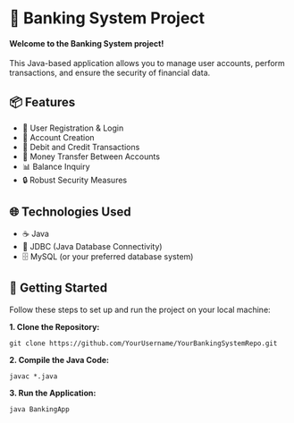 # 🏦 Banking System Project
#### Welcome to the Banking System project!
This Java-based application allows you to manage user accounts, perform transactions, and ensure the security of financial data.

## 📦 Features
* 📝 User Registration & Login
* 🏦 Account Creation
* 💸 Debit and Credit Transactions
* 🔄 Money Transfer Between Accounts
* 📊 Balance Inquiry
* 🔒 Robust Security Measures

## 🌐 Technologies Used
* ☕ Java
* 🔌 JDBC (Java Database Connectivity)
* 🗄️ MySQL (or your preferred database system)


## 🚀 Getting Started
Follow these steps to set up and run the project on your local machine:

**1. Clone the Repository:**
```
git clone https://github.com/YourUsername/YourBankingSystemRepo.git
```
**2. Compile the Java Code:**
```
javac *.java
```
**3. Run the Application:**
```
java BankingApp
```
